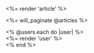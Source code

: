 <%= render 'article' %>  

<%= will_paginate @articles %>


<div class="container">
  <% @users.each do |user| %>
    <div class="row justify-content-md-center">
       <%= render 'user' %> 
    </div>
  <% end %>
</div>
